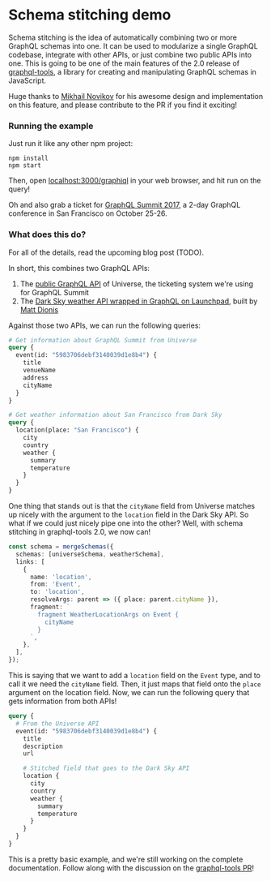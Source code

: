 # Schema stitching demo

Schema stitching is the idea of automatically combining two or more GraphQL schemas into one. It can be used to modularize a single GraphQL codebase, integrate with other APIs, or just combine two public APIs into one. This is going to be one of the main features of the 2.0 release of [graphql-tools](https://github.com/apollographql/graphql-tools/pull/382), a library for creating and manipulating GraphQL schemas in JavaScript.

Huge thanks to [Mikhail Novikov](https://github.com/freiksenet) for his awesome design and implementation on this feature, and please contribute to the PR if you find it exciting!

### Running the example

Just run it like any other npm project:

```
npm install
npm start
```

Then, open [localhost:3000/graphiql](http://localhost:3000/graphiql) in your web browser, and hit run on the query!

Oh and also grab a ticket for [GraphQL Summit 2017](https://summit.graphql.com/), a 2-day GraphQL conference in San Francisco on October 25-26.

### What does this do?

For all of the details, read the upcoming blog post (TODO).

In short, this combines two GraphQL APIs:

1. The [public GraphQL API](https://developers.universe.com/page/graphql-explorer) of Universe, the ticketing system we're using for GraphQL Summit
2. The [Dark Sky weather API wrapped in GraphQL on Launchpad](https://launchpad.graphql.com/5rrx10z19), built by [Matt Dionis](https://github.com/Matt-Dionis)

Against those two APIs, we can run the following queries:

```graphql
# Get information about GraphQL Summit from Universe
query {
  event(id: "5983706debf3140039d1e8b4") {
    title
    venueName
    address
    cityName
  }
}

# Get weather information about San Francisco from Dark Sky
query {
  location(place: "San Francisco") {
    city
    country
    weather {
      summary
      temperature
    }
  }
}
```

One thing that stands out is that the `cityName` field from Universe matches up nicely with the argument to the `location` field in the Dark Sky API. So what if we could just nicely pipe one into the other? Well, with schema stitching in graphql-tools 2.0, we now can!

```ts
const schema = mergeSchemas({
  schemas: [universeSchema, weatherSchema],
  links: [
    {
      name: 'location',
      from: 'Event',
      to: 'location',
      resolveArgs: parent => ({ place: parent.cityName }),
      fragment: `
        fragment WeatherLocationArgs on Event {
          cityName
        }
      `,
    },
  ],
});
```

This is saying that we want to add a `location` field on the `Event` type, and to call it we need the `cityName` field. Then, it just maps that field onto the `place` argument on the location field. Now, we can run the following query that gets information from both APIs!

```graphql
query {
  # From the Universe API
  event(id: "5983706debf3140039d1e8b4") {
    title
    description
    url

    # Stitched field that goes to the Dark Sky API
    location {
      city
      country
      weather {
        summary
        temperature
      }
    }
  }
}
```

This is a pretty basic example, and we're still working on the complete documentation. Follow along with the discussion on the [graphql-tools PR](https://github.com/apollographql/graphql-tools/pull/382)!
